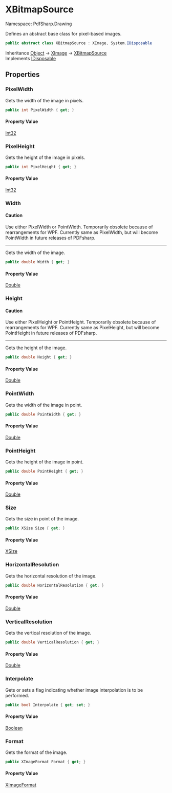 # XBitmapSource

Namespace: PdfSharp.Drawing

Defines an abstract base class for pixel-based images.

```csharp
public abstract class XBitmapSource : XImage, System.IDisposable
```

Inheritance [Object](https://docs.microsoft.com/en-us/dotnet/api/system.object) → [XImage](./pdfsharp.drawing.ximage) → [XBitmapSource](./pdfsharp.drawing.xbitmapsource)<br>
Implements [IDisposable](https://docs.microsoft.com/en-us/dotnet/api/system.idisposable)

## Properties

### **PixelWidth**

Gets the width of the image in pixels.

```csharp
public int PixelWidth { get; }
```

#### Property Value

[Int32](https://docs.microsoft.com/en-us/dotnet/api/system.int32)<br>

### **PixelHeight**

Gets the height of the image in pixels.

```csharp
public int PixelHeight { get; }
```

#### Property Value

[Int32](https://docs.microsoft.com/en-us/dotnet/api/system.int32)<br>

### **Width**

#### Caution

Use either PixelWidth or PointWidth. Temporarily obsolete because of rearrangements for WPF. Currently same as PixelWidth, but will become PointWidth in future releases of PDFsharp.

---

Gets the width of the image.

```csharp
public double Width { get; }
```

#### Property Value

[Double](https://docs.microsoft.com/en-us/dotnet/api/system.double)<br>

### **Height**

#### Caution

Use either PixelHeight or PointHeight. Temporarily obsolete because of rearrangements for WPF. Currently same as PixelHeight, but will become PointHeight in future releases of PDFsharp.

---

Gets the height of the image.

```csharp
public double Height { get; }
```

#### Property Value

[Double](https://docs.microsoft.com/en-us/dotnet/api/system.double)<br>

### **PointWidth**

Gets the width of the image in point.

```csharp
public double PointWidth { get; }
```

#### Property Value

[Double](https://docs.microsoft.com/en-us/dotnet/api/system.double)<br>

### **PointHeight**

Gets the height of the image in point.

```csharp
public double PointHeight { get; }
```

#### Property Value

[Double](https://docs.microsoft.com/en-us/dotnet/api/system.double)<br>

### **Size**

Gets the size in point of the image.

```csharp
public XSize Size { get; }
```

#### Property Value

[XSize](./pdfsharp.drawing.xsize)<br>

### **HorizontalResolution**

Gets the horizontal resolution of the image.

```csharp
public double HorizontalResolution { get; }
```

#### Property Value

[Double](https://docs.microsoft.com/en-us/dotnet/api/system.double)<br>

### **VerticalResolution**

Gets the vertical resolution of the image.

```csharp
public double VerticalResolution { get; }
```

#### Property Value

[Double](https://docs.microsoft.com/en-us/dotnet/api/system.double)<br>

### **Interpolate**

Gets or sets a flag indicating whether image interpolation is to be performed.

```csharp
public bool Interpolate { get; set; }
```

#### Property Value

[Boolean](https://docs.microsoft.com/en-us/dotnet/api/system.boolean)<br>

### **Format**

Gets the format of the image.

```csharp
public XImageFormat Format { get; }
```

#### Property Value

[XImageFormat](./pdfsharp.drawing.ximageformat)<br>
